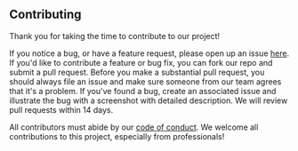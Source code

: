 ## Contributing

Thank you for taking the time to contribute to our project!

If you notice a bug, or have a feature request, please open up an issue [here](https://github.com/SimardeepKaur/Workflows_Group_306/pulls). If you'd like to contribute a feature or bug fix, you can fork our repo and submit a pull request. Before you make a substantial pull request, you should always file an issue and make sure someone from our team agrees that it's a problem. If you've found a bug, create an associated issue and illustrate the bug with a screenshot with detailed description. We will review pull requests within 14 days. 

All contributors must abide by our [code of conduct](https://github.com/UBC-MDS/Workflows_Group_306/blob/master/Code_of_Conduct.md). We welcome all contributions to this project, especially from professionals!